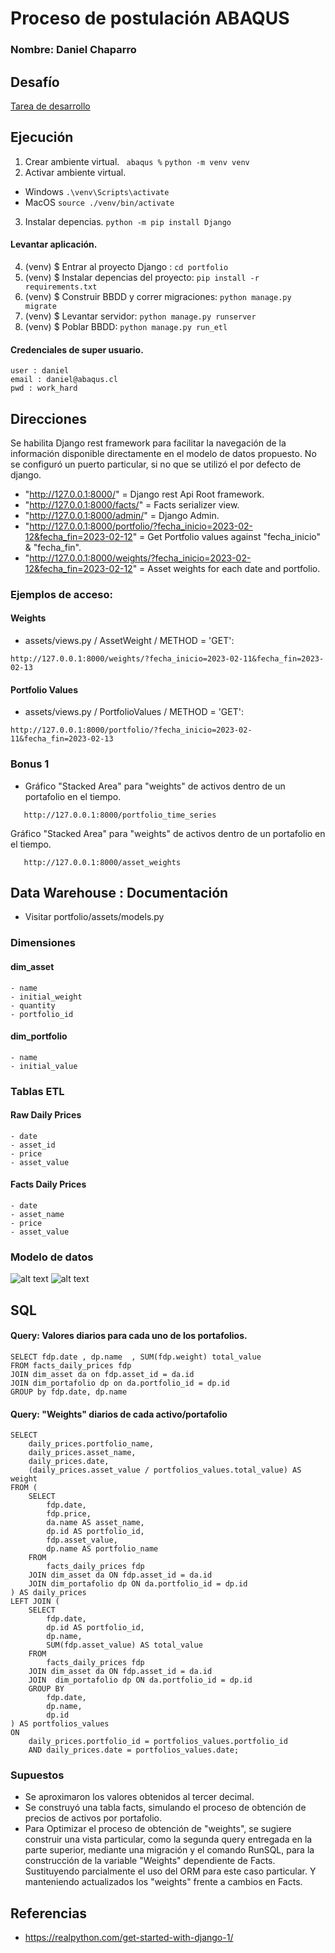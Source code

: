 # Proceso de postulación ABAQUS
### Nombre: Daniel Chaparro
## Desafío

[Tarea de desarrollo](https://abaquscl.notion.site/Pregunta-t-cnica-d00b3f926b0845edaec7f198919c83d4#05fc6764f6454751886a5f15b5070323)


## Ejecución


1. Crear ambiente virtual. 
``` abaqus %```
```python -m venv venv```
2. Activar ambiente virtual.
- Windows
```.\venv\Scripts\activate```
- MacOS
```source ./venv/bin/activate```
3. Instalar depencias.
```python -m pip install Django```




#### Levantar aplicación. 
4.  (venv) $ Entrar al proyecto Django : ```cd portfolio```
5.  (venv) $ Instalar depencias del proyecto: ```pip install -r requirements.txt```
6.  (venv) $ Construir BBDD y correr migraciones: ```python manage.py migrate```
7.  (venv) $ Levantar servidor: ```python manage.py runserver```
8.  (venv) $ Poblar BBDD: ```python manage.py run_etl```


#### Credenciales de super usuario.
```
user : daniel
email : daniel@abaqus.cl
pwd : work_hard
```

## Direcciones
Se habilita Django rest framework para facilitar la navegación de la información disponible directamente en el modelo de datos propuesto. 
No se configuró un puerto particular, si no que se utilizó el por defecto de django.

-   "http://127.0.0.1:8000/" = Django rest Api Root framework.
-   "http://127.0.0.1:8000/facts/" = Facts serializer view.
-   "http://127.0.0.1:8000/admin/" = Django Admin.
-   "http://127.0.0.1:8000/portfolio/?fecha_inicio=2023-02-12&fecha_fin=2023-02-12" = Get Portfolio values against "fecha_inicio" & "fecha_fin".
-   "http://127.0.0.1:8000/weights/?fecha_inicio=2023-02-12&fecha_fin=2023-02-12" = Asset weights for each date and portfolio.

### Ejemplos de acceso:

#### Weights
- assets/views.py / AssetWeight / METHOD = 'GET':
```
http://127.0.0.1:8000/weights/?fecha_inicio=2023-02-11&fecha_fin=2023-02-13
```

#### Portfolio Values
- assets/views.py / PortfolioValues / METHOD = 'GET':

```
http://127.0.0.1:8000/portfolio/?fecha_inicio=2023-02-11&fecha_fin=2023-02-13
```

### Bonus 1
- Gráfico "Stacked Area" para "weights" de activos dentro de un portafolio en el tiempo.
```
   http://127.0.0.1:8000/portfolio_time_series
``` 
Gráfico "Stacked Area" para "weights" de activos dentro de un portafolio en el tiempo.
```
   http://127.0.0.1:8000/asset_weights
``` 

## Data Warehouse : Documentación
- Visitar portfolio/assets/models.py

### Dimensiones
#### dim_asset
    - name
    - initial_weight
    - quantity
    - portfolio_id


#### dim_portfolio
    - name
    - initial_value

### Tablas ETL 

#### Raw Daily Prices
    - date
    - asset_id
    - price
    - asset_value
#### Facts Daily Prices
    - date
    - asset_name
    - price
    - asset_value

### Modelo de datos

![alt text](./img/facts_model.png "Title")
![alt text](./img/dim_asset_portfolio.png "Title")

## SQL

#### Query: Valores diarios para cada uno de los portafolios.
```
SELECT fdp.date , dp.name  , SUM(fdp.weight) total_value 
FROM facts_daily_prices fdp 
JOIN dim_asset da on fdp.asset_id = da.id
JOIN dim_portafolio dp on da.portfolio_id = dp.id
GROUP by fdp.date, dp.name 
```
#### Query: "Weights" diarios de cada activo/portafolio
```
SELECT 
    daily_prices.portfolio_name,
    daily_prices.asset_name,
    daily_prices.date,
    (daily_prices.asset_value / portfolios_values.total_value) AS weight
FROM (
    SELECT 
        fdp.date, 
        fdp.price, 
        da.name AS asset_name, 
        dp.id AS portfolio_id, 
        fdp.asset_value, 
        dp.name AS portfolio_name
    FROM 
        facts_daily_prices fdp 
    JOIN dim_asset da ON fdp.asset_id = da.id
    JOIN dim_portafolio dp ON da.portfolio_id = dp.id
) AS daily_prices
LEFT JOIN (
    SELECT 
        fdp.date, 
        dp.id AS portfolio_id, 
        dp.name, 
        SUM(fdp.asset_value) AS total_value
    FROM 
        facts_daily_prices fdp 
    JOIN dim_asset da ON fdp.asset_id = da.id
    JOIN  dim_portafolio dp ON da.portfolio_id = dp.id
    GROUP BY 
        fdp.date, 
        dp.name, 
        dp.id
) AS portfolios_values
ON 
    daily_prices.portfolio_id = portfolios_values.portfolio_id 
    AND daily_prices.date = portfolios_values.date;
```

### Supuestos

- Se aproximaron los valores obtenidos al tercer decimal.
- Se construyó una tabla facts, simulando el proceso de obtención de precios de activos por portafolio.
- Para Optimizar el proceso de obtención de "weights", se sugiere construir una vista particular, como la segunda query entregada en la parte superior, mediante una migración y el comando RunSQL, para la construcción de la variable "Weights" dependiente de Facts.  Sustituyendo parcialmente el uso del ORM para este caso particular. Y manteniendo actualizados los "weights" frente a cambios en Facts.

## Referencias
- https://realpython.com/get-started-with-django-1/